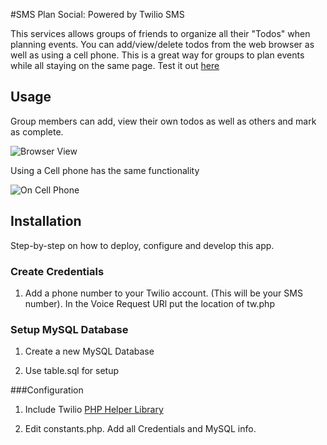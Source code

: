 #SMS Plan Social: Powered by Twilio SMS

This services allows groups of friends to organize all their "Todos" when planning events. You can add/view/delete todos from the web browser as well as using a cell phone. This is a great way for groups to plan events while all staying on the same page. Test it out [here](http://mattsauerbach.com/smsplansocial/)

## Usage 

Group members can add, view their own todos as well as others and mark as complete. 

![Browser View](https://raw.github.com/mauerbac/SMS-Plan-Social/master/img/img1.png)

Using a Cell phone has the same functionality 

![On Cell Phone](https://raw.github.com/mauerbac/SMS-Plan-Social/master/img/img2.png)


## Installation

Step-by-step on how to deploy, configure and develop this app.

### Create Credentials

1) Add a phone number to your Twilio account. (This will be your SMS number). In the Voice Request URl put the location of tw.php

### Setup MySQL Database

1) Create a new MySQL Database

2) Use table.sql for setup 

###Configuration 

1) Include Twilio [PHP Helper Library](https://github.com/twilio/twilio-php)

2) Edit constants.php. Add all Credentials and MySQL info. 





